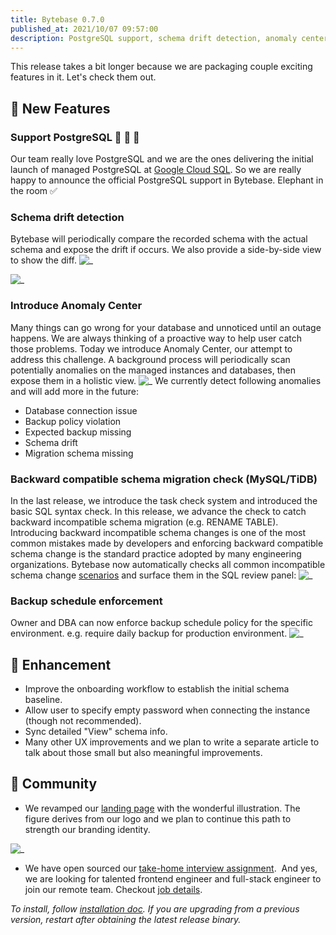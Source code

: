 ```yaml
---
title: Bytebase 0.7.0
published_at: 2021/10/07 09:57:00
description: PostgreSQL support, schema drift detection, anomaly center, backward incompatible schema migration check, backup schedule enforcement and more
---
```


This release takes a bit longer because we are packaging couple exciting features in it. Let's check them out.

## 🚀 New Features

### Support PostgreSQL 🐘 🐘 🐘

Our team really love PostgreSQL and we are the ones delivering the initial launch of managed PostgreSQL at [Google Cloud SQL](https://cloud.google.com/sql). So we are really happy to announce the official PostgreSQL support in Bytebase. Elephant in the room ✅

### Schema drift detection

Bytebase will periodically compare the recorded schema with the actual schema and expose the drift if occurs. We also provide a side-by-side view to show the diff.
![_](/content/changelog/0.7.0/schema-drift.webp)

![_](/content/changelog/0.7.0/schema-drift-detail.webp)

### Introduce Anomaly Center

Many things can go wrong for your database and unnoticed until an outage happens. We are always thinking of a proactive way to help user catch those problems. Today we introduce Anomaly Center, our attempt to address this challenge. A background process will periodically scan potentially anomalies on the managed instances and databases, then expose them in a holistic view.
![_](/content/changelog/0.7.0/anomaly-center.webp)
We currently detect following anomalies and will add more in the future:

- Database connection issue
- Backup policy violation
- Expected backup missing
- Schema drift
- Migration schema missing

### Backward compatible schema migration check (MySQL/TiDB)

In the last release, we introduce the task check system and introduced the basic SQL syntax check. In this release, we advance the check to catch backward incompatible schema migration (e.g. RENAME TABLE). Introducing backward incompatible schema changes is one of the most common mistakes made by developers and enforcing backward compatible schema change is the standard practice adopted by many engineering organizations. Bytebase now automatically checks all common incompatible schema change [scenarios](https://bytebase.com/docs/reference/error-code/advisor/#compatibility) and surface them in the SQL review panel:
![_](/content/changelog/0.7.0/backward-compatible-check.webp)

### Backup schedule enforcement

Owner and DBA can now enforce backup schedule policy for the specific environment. e.g. require daily backup for production environment.
![_](/content/changelog/0.7.0/environment.webp)

## 🎄 Enhancement

- Improve the onboarding workflow to establish the initial schema baseline.
- Allow user to specify empty password when connecting the instance (though not recommended).
- Sync detailed "View" schema info.
- Many other UX improvements and we plan to write a separate article to talk about those small but also meaningful improvements.

## 🎠 Community

- We revamped our [landing page](https://bytebase.com/) with the wonderful illustration. The figure derives from our logo and we plan to continue this path to strength our branding identity.

![_](/content/changelog/0.7.0/frontpage.webp)

- We have open sourced our [take-home interview assignment](https://github.com/bytebase/interview).  And yes, we are looking for talented frontend engineer and full-stack engineer to join our remote team. Checkout [job details](https://bytebase.com/jobs).

_To install, follow [installation doc](/docs/get-started/install/overview). If you are upgrading from a previous version, restart after obtaining the latest release binary._
